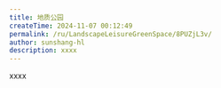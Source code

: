 ```yaml
---
title: 地质公园
createTime: 2024-11-07 00:12:49
permalink: /ru/LandscapeLeisureGreenSpace/8PUZjL3v/
author: sunshang-hl
description: xxxx
---
```


xxxx